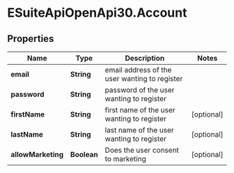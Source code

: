 # ESuiteApiOpenApi30.Account

## Properties
Name | Type | Description | Notes
------------ | ------------- | ------------- | -------------
**email** | **String** | email address of the user wanting to register | 
**password** | **String** | password of the user wanting to register | 
**firstName** | **String** | first name of the user wanting to register | [optional] 
**lastName** | **String** | last name of the user wanting to register | [optional] 
**allowMarketing** | **Boolean** | Does the user consent to marketing | [optional] 
